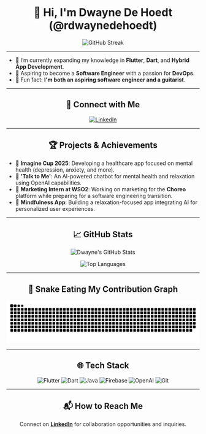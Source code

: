 <h1 align="center">👋 Hi, I'm Dwayne De Hoedt (@rdwaynedehoedt)</h1>

<p align="center">
  <img src="https://streak-stats.demolab.com/?user=rdwaynedehoedt&theme=dark" alt="GitHub Streak">
</p>

---

- 🌱 I’m currently expanding my knowledge in **Flutter**, **Dart**, and **Hybrid App Development**.
- 🚀 Aspiring to become a **Software Engineer** with a passion for **DevOps**.
- 🎸 Fun fact: **I'm both an aspiring software engineer and a guitarist**.

---

<h2 align="center">🔗 Connect with Me</h2>

<p align="center">
  <a href="https://www.linkedin.com/in/rdwaynedehoedt">
    <img src="https://img.shields.io/badge/-LinkedIn-blue?logo=linkedin&logoColor=white&style=flat-square" alt="LinkedIn">
  </a>
</p>

---

<h2 align="center">🏆 Projects & Achievements</h2>

- 🏥 **Imagine Cup 2025**: Developing a healthcare app focused on mental health (depression, anxiety, and more).
- 🤖 **'Talk to Me'**: An AI-powered chatbot for mental health and relaxation using OpenAI capabilities.
- 💼 **Marketing Intern at WSO2**: Working on marketing for the **Choreo** platform while preparing for a software engineering transition.
- 🌿 **Mindfulness App**: Building a relaxation-focused app integrating AI for personalized user experiences.

---

<h2 align="center">📈 GitHub Stats</h2>

<p align="center">
  <img src="https://github-readme-stats.vercel.app/api?username=rdwaynedehoedt&show_icons=true&theme=dark" alt="Dwayne's GitHub Stats">
</p>

<p align="center">
  <img src="https://github-readme-stats.vercel.app/api/top-langs/?username=rdwaynedehoedt&layout=compact&theme=dark" alt="Top Languages">
</p>

---

<h2 align="center">🐍 Snake Eating My Contribution Graph</h2>

<p align="center">
  <img src="https://github.com/Platane/snk/raw/output/github-contribution-grid-snake-dark.svg#gh-dark-mode-only" alt="GitHub Snake animation">
</p>

---

<h2 align="center">🌐 Tech Stack</h2>

<p align="center">
  <img src="https://img.shields.io/badge/-Flutter-02569B?logo=flutter&logoColor=white&style=flat-square" alt="Flutter">
  <img src="https://img.shields.io/badge/-Dart-0175C2?logo=dart&logoColor=white&style=flat-square" alt="Dart">
  <img src="https://img.shields.io/badge/-Java-007396?logo=java&logoColor=white&style=flat-square" alt="Java">
  <img src="https://img.shields.io/badge/-Firebase-FFCA28?logo=firebase&logoColor=white&style=flat-square" alt="Firebase">
  <img src="https://img.shields.io/badge/-OpenAI-412991?logo=openai&logoColor=white&style=flat-square" alt="OpenAI">
  <img src="https://img.shields.io/badge/-Git-F05032?logo=git&logoColor=white&style=flat-square" alt="Git">
</p>

---

<h2 align="center">📬 How to Reach Me</h2>

<p align="center">
  Connect on <a href="https://www.linkedin.com/in/rdwaynedehoedt"><strong>LinkedIn</strong></a> for collaboration opportunities and inquiries.
</p>

<!---
rdwaynedehoedt/rdwaynedehoedt is a ✨ special ✨ repository because its `README.md` (this file) appears on your GitHub profile.
You can click the Preview link to take a look at your changes.
--->
